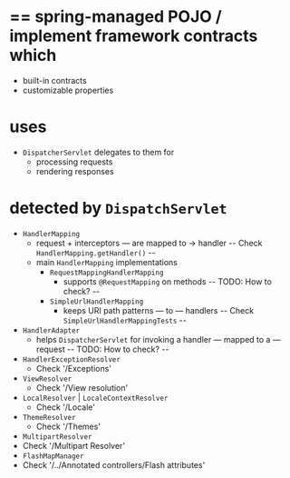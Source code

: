 # == spring-managed POJO / implement framework contracts which
* built-in contracts
* customizable properties

# uses
* `DispatcherServlet` delegates to them for
  * processing requests
  * rendering responses

# detected by `DispatchServlet`
* `HandlerMapping`
  * request + interceptors — are mapped to → handler -- Check `HandlerMapping.getHandler()` --
  * main `HandlerMapping` implementations
    * `RequestMappingHandlerMapping`
      * supports `@RequestMapping` on methods  -- TODO: How to check? --
    * `SimpleUrlHandlerMapping`
      * keeps URI path patterns — to — handlers  -- Check `SimpleUrlHandlerMappingTests` --
* `HandlerAdapter`
  * helps `DispatcherServlet` for invoking a handler — mapped to a — request -- TODO: How to check? --
* `HandlerExceptionResolver`
  * Check '/Exceptions'
* `ViewResolver`
  * Check '/View resolution'
* `LocalResolver` | `LocaleContextResolver`
  * Check '/Locale'
* `ThemeResolver`
  * Check '/Themes'
* `MultipartResolver`
 * Check '/Multipart Resolver'
* `FlashMapManager`
* Check '/../Annotated controllers/Flash attributes'